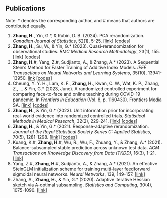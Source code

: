 ## Publications

Note: * denotes the corresponding author, and # means that authors are contributed equally.

1. **Zhang, H.**, Yin, G.*, & Rubin, D. B. (2024). PCA rerandomization.  *Canadian Journal of Statistics*, 52(1), 5-25. [[link]](https://onlinelibrary.wiley.com/doi/full/10.1002/cjs.11765) [[codes]](https://github.com/BobZhangHT/PCAReR)
2. **Zhang, H.**, Su, W., & Yin, G.* (2023). Quasi-rerandomization for observational studies. *BMC Medical Research Methodology*, 23(1), 155. [[link]](https://link.springer.com/article/10.1186/s12874-023-01977-7) [[codes]](https://github.com/BobZhangHT/QReR)
3. **Zhang, H.**#, Yang, Z.#, Sudjianto, A., & Zhang, A.* (2023). A Sequential Stein’s Method for Faster Training of Additive Index Models. *IEEE Transactions on Neural Networks and Learning Systems*, 35(10), 13941-13950. [link](https://ieeexplore.ieee.org/abstract/document/10143659) [[codes]](https://github.com/BobZhangHT/SeqStein)
4. Cheung, Y. Y. H., Lam, K. F., **Zhang, H.**, Kwan, C. W., Wat, K. P., Zhang, Z., ... & Yin, G.* (2023, June). A randomized controlled experiment for comparing face-to-face and online teaching during COVID-19 pandemic. In *Frontiers in Education* (Vol. 8, p. 1160430). Frontiers Media SA. [[link]](https://www.frontiersin.org/journals/education/articles/10.3389/feduc.2023.1160430/full) [[codes]](https://doi.org/10.17605/OSF.IO/3Q7PZ)
5. **Zhang, H.**, & Yin, G.* (2023). Unit information prior for incorporating real-world evidence into randomized controlled trials. *Statistical Methods in Medical Research*, 32(2), 229-241. [[link]](https://journals.sagepub.com/doi/full/10.1177/09622802221133555) [[codes]](https://github.com/BobZhangHT/UIP4RCT)
6. **Zhang, H.**, & Yin, G.* (2021). Response-adaptive rerandomization. *Journal of the Royal Statistical Society Series C: Applied Statistics*, 70(5), 1281-1298. [[link]](https://academic.oup.com/jrsssc/article/70/5/1281/7033919?login=false) [[codes]](https://github.com/BobZhangHT/RARR)
7. Kuang, K.#, **Zhang, H.**#, Wu, R., Wu, F., Zhuang, Y., & Zhang, A.* (2021). Balance-subsampled stable prediction across unknown test data. *ACM Transactions on Knowledge Discovery from Data (TKDD)*, 16(3), 1-21. [[link]](https://dl.acm.org/doi/abs/10.1145/3477052)
8. Yang, Z.#, **Zhang, H.**#, Sudjianto, A., & Zhang, A.* (2021). An effective SteinGLM initialization scheme for training multi-layer feedforward sigmoidal neural networks. *Neural Networks*, 139, 149-157. [[link]](https://www.sciencedirect.com/science/article/abs/pii/S0893608021000563)
9. Zhang, A., **Zhang, H.**, & Yin, G.* (2020). Adaptive iterative Hessian sketch via A-optimal subsampling. *Statistics and Computing*, 30(4), 1075-1090. [[link]](https://link.springer.com/article/10.1007/s11222-020-09936-8)
